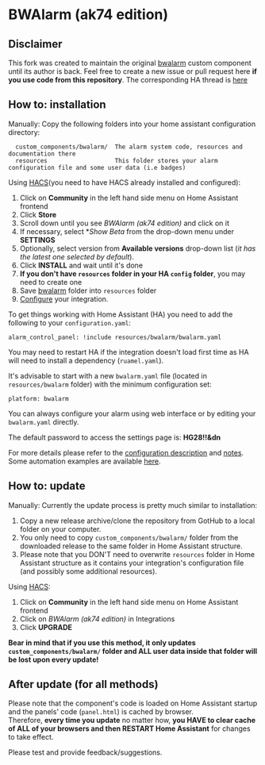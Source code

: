 # BWAlarm (ak74 edition)

## Disclaimer
This fork was created to maintain the original [bwalarm](https://github.com/gazoscalvertos/Hass-Custom-Alarm) custom component until its author is back.
Feel free to create a new issue or pull request here **if you use code from this repository**.
The corresponding HA thread is [here](https://community.home-assistant.io/t/bwalarm-akasma74-edition/113666)

## How to: installation

Manually:
Copy the following folders into your home assistant configuration directory:
```
  custom_components/bwalarm/  The alarm system code, resources and documentation there
  resources                   This folder stores your alarm configuration file and some user data (i.e badges)
```

Using [HACS](https://github.com/custom-components/hacs)(you need to have HACS already installed and configured):
1. Click on **Community** in the left hand side menu on Home Assistant frontend
2. Click **Store**
3. Scroll down until you see _BWAlarm (ak74 edition)_ and  click on it
4. If necessary, select **Show Beta* from the drop-down menu under **SETTINGS**
5. Optionally, select version from **Available versions** drop-down list (_it has the latest one selected by default_).
6. Click **INSTALL** and wait until it's done
7. **If you don't have `resources` folder in your HA `config` folder**, you may need to create one
8. Save [bwalarm](https://github.com/akasma74/Hass-Custom-Alarm/tree/master/resources/) folder into `resources` folder
8. [Configure](https://github.com/akasma74/Hass-Custom-Alarm/blob/master/custom_components/bwalarm/resources/doc/configuration.md) your integration.

To get things working with Home Assistant (HA) you need to add the following to your `configuration.yaml`:
```
alarm_control_panel: !include resources/bwalarm/bwalarm.yaml
```
You may need to restart HA if the integration doesn't load first time as HA will need to install a dependency (`ruamel.yaml`).

It's advisable to start with a new ```bwalarm.yaml``` file (located in ```resources/bwalarm``` folder) with the minimum configuration set:
```
platform: bwalarm
```
You can always configure your alarm using web interface or by editing your ```bwalarm.yaml``` directly.

The default password to access the settings page is: **HG28!!&dn**

For more details please refer to the [configuration description](https://github.com/akasma74/Hass-Custom-Alarm/blob/master/custom_components/bwalarm/resources/doc/configuration.md) and [notes](https://github.com/akasma74/Hass-Custom-Alarm/blob/master/custom_components/bwalarm/resources/doc/notes.md).
Some automation examples are available [here](https://github.com/akasma74/Hass-Custom-Alarm/tree/master/custom_components/bwalarm/resources/doc/examples).

## How to: update

Manually:
Currently the update process is pretty much similar to installation:
1. Copy a new release archive/clone the repository from GotHub to a local folder on your computer.
2. You only need to copy ```custom_components/bwalarm/``` folder from the downloaded release to the same folder in Home Assistant structure.
3. Please note that you DON'T need to overwrite ```resources``` folder in Home Assistant structure as it contains your integration's configuration file (and possibly some additional resources).

Using [HACS](https://github.com/custom-components/hacs):
1. Click on **Community** in the left hand side menu on Home Assistant frontend
2. Click on _BWAlarm (ak74 edition)_ in Integrations
3. Click **UPGRADE**

**Bear in mind that if you use this method, it only updates ```custom_components/bwalarm/``` folder and ALL user data inside that folder will be lost upon every update!**

## After update (for all methods)

Please note that the component's code is loaded on Home Assistant startup and the panels' code (```panel.html```) is cached by browser.  
Therefore, **every time you update** no matter how, **you HAVE to clear cache of ALL of your browsers and then RESTART Home Assistant** for changes to take effect.


Please test and provide feedback/suggestions.
